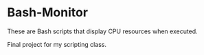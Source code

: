 # Bash-Monitor
These are Bash scripts that display CPU resources when executed.

Final project for my scripting class.
